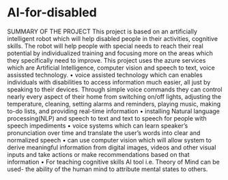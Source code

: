 # AI-for-disabled
SUMMARY OF THE PROJECT 
This project is based on an artificially intelligent robot which will help disabled people in their activities, cognitive skills. The robot will help people with special needs to reach their real potential by individualized training and focusing more on the areas which they specifically need to improve. This project uses the azure services which are Artificial Intelligence, computer vision and speech to text, voice assissted technology.
•	voice assisted technology which can enables individuals with disabilities to access information much easier, all just by speaking to their devices. Through simple voice commands they can control nearly every aspect of their home from switching on/off lights, adjusting the temperature, cleaning, setting alarms and reminders, playing music, making to-do lists, and providing real-time information
•	installing Natural language processing(NLP) and speech to text and text to speech for people with speech impediments
•	voice systems which can learn speaker’s pronunciation over time and translate the user’s words into clear and normalized speech
•	can use computer vision which will allow system to derive meaningful information from digital images, videos and other visual inputs and take actions or make recommendations based on that information
•	For teaching cognitive skills AI tool i.e. Theory of Mind can be used- the ability of the human mind to attribute mental states to others.
